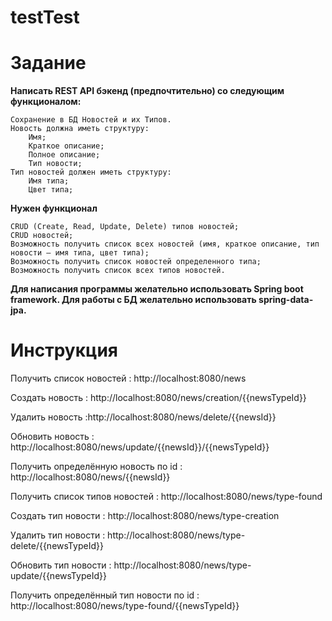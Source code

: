 # testTest
# Задание
<b>Написать REST API бэкенд (предпочтительно) со следующим функционалом:</b>

	Сохранение в БД Новостей и их Типов.
    Новость должна иметь структуру:
        Имя;
        Краткое описание;
        Полное описание;
        Тип новости;
    Тип новостей должен иметь структуру:
        Имя типа;
        Цвет типа;

<b>Нужен функционал</b>

    CRUD (Create, Read, Update, Delete) типов новостей;
    CRUD новостей;
    Возможность получить список всех новостей (имя, краткое описание, тип новости – имя типа, цвет типа);
    Возможность получить список новостей определенного типа;
    Возможность получить список всех типов новостей.

<b>Для написания программы желательно использовать Spring boot framework. 
Для работы с БД желательно использовать spring-data-jpa.</b>
# Инструкция

<p>Получить список новостей : http://localhost:8080/news</p>

<p>Создать новость : http://localhost:8080/news/creation/{{newsTypeId}}</p>

<p>Удалить новость :http://localhost:8080/news/delete/{{newsId}}</p>

<p>Обновить новость : http://localhost:8080/news/update/{{newsId}}/{{newsTypeId}}</p>

<p>Получить определённую новость по id : http://localhost:8080/news/{{newsId}}</p>

<p>Получить список типов новостей : http://localhost:8080/news/type-found</p>

<p>Создать тип новости : http://localhost:8080/news/type-creation</p>

<p>Удалить тип новости : http://localhost:8080/news/type-delete/{{newsTypeId}}</p>

<p>Обновить тип новости : http://localhost:8080/news/type-update/{{newsTypeId}}</p>

<p>Получить определённый тип новости по id : http://localhost:8080/news/type-found/{{newsTypeId}}</p>
